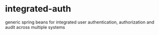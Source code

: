 integrated-auth
===============

generic spring beans for integrated user authentication, authorization and audit across multiple systems
